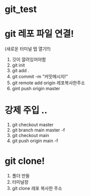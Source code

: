 # git_test

# git 레포 파일 연결!

(새로운 터미널 탭 열기!!)
1. 깃이 깔려있어야함
2. git init
3. git add .
4. git commit -m “커밋메시지!”
5. git remote add origin 레포복사한주소
6. gint push origin master

# 강제 주입 ..

1. git checkout master
2. git branch main master -f
3. git checkout main
4. git push origin main -f

# git clone!

1. 폴더 만들
2. 터미널창
3. git clone 레포 복사한 주소